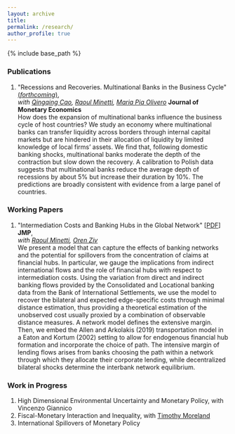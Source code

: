 ```yaml
---
layout: archive
title: 
permalink: /research/
author_profile: true
---
```


{% include base_path %}

### Publications

  1. "Recessions and Recoveries. Multinational Banks in the Business Cycle" <a href="https://www.sciencedirect.com/science/article/abs/pii/S0304393220300015" target="_blank"> (*forthcoming*)</a>,  
*with <a href="https://qingqingcao.weebly.com/" target="_blank">Qingqing Cao</a>, <a href="https://raoulminetti.weebly.com/" target="_blank">Raoul Minetti</a>, <a href="https://www.lebow.drexel.edu/people/mariaolivero" target="_blank">Maria Pia Olivero</a>* **Journal of Monetary Economics**  
How does the expansion of multinational banks influence the business cycle of host countries? We study an economy where multinational banks can transfer liquidity across borders through internal capital markets but are hindered in their allocation of liquidity by limited knowledge of local firms’ assets. We find that, following domestic banking shocks, multinational banks moderate the depth of the contraction but slow down the recovery. A calibration to Polish data suggests that multinational banks reduce the average depth of recessions by about 5% but increase their duration by 10%. The predictions are broadly consistent with evidence from a large panel of countries.

### Working Papers

  1. "Intermediation Costs and Banking Hubs in the Global Network" [<a href="https://www.dropbox.com/s/jzr1hchwtz70ypo/Romanini_jmp.pdf?raw=1" target="_blank">PDF</a>] **JMP**,  
*with <a href="https://raoulminetti.weebly.com/" target="_blank">Raoul Minetti</a>, <a href="https://orenziv.org/" target="_blank">Oren Ziv</a>*  
We present a model that can capture the effects of banking networks and the potential for spillovers from the concentration of claims at financial hubs. In particular, we gauge the implications from indirect international flows and the role of financial hubs with respect to intermediation costs. Using the variation from direct and indirect banking flows provided by the Consolidated and Locational banking data from the Bank of International Settlements, we use the model to recover the bilateral and expected edge-specific costs through minimal distance estimation, thus providing a theoretical estimation of the unobserved cost usually proxied by a combination of observable distance measures. A network model defines the extensive margin. Then, we embed the Allen and Arkolakis (2019) transportation model in a Eaton and Kortum (2002) setting to allow for endogenous financial hub formation and incorporate the choice of path. The intensive margin of lending flows arises from banks choosing the path within a network through which they allocate their corporate lending, while decentralized bilateral shocks determine the interbank network equilibrium.
  
### Work in Progress
  
  1. High Dimensional Environmental Uncertainty and Monetary Policy, with Vincenzo Giannico
  2. Fiscal-Monetary Interaction and Inequality, with <a href="http://www.timothymoreland.com/" target="_blank">Timothy Moreland</a>
  3. International Spillovers of Monetary Policy


